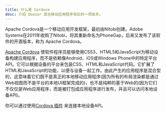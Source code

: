 ```yaml
---
title: 什么是 Cordova
desc: 介绍 Quasar 混合移动应用程序背后的一项技术。
---
```

Apache Cordova是一个移动应用开发框架，最初由Nitobi创建。Adobe Systems在2011年收购了Nitobi，将其重新命名为PhoneGap，后来又发布了该软件的开源版本，称为 Apache Cordova。

[Apache Cordova](https://cordova.apache.org/) 使软件程序员能够使用CSS3、HTML5和JavaScript为移动设备构建应用程序，而不是依赖像Android、iOS或Windows Phone中的特定平台API。它可以根据设备的平台来包装CSS、HTML和JavaScript代码。它扩展了HTML和JavaScript的功能，以便与设备一起工作。由此产生的应用程序是混合型的，这意味着它们既不是真正的本地移动应用程序(因为所有的布局渲染都是通过Web视图而不是平台的本地UI框架完成的)，也不是纯粹的基于Web的(因为它们不仅仅是Web应用程序，而是被打包成应用程序进行发布，并且可以访问本地设备API)。

你可以通过使用[Cordova 插件](/quasar-cli/developing-cordova-apps/cordova-plugins) 来连接本地设备API。
